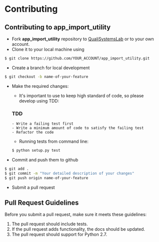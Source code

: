 # Contributing


## Contributing to app_import_utility

- Fork **app_import_utility** repository to [QualiSystemsLab](https://github.com/qualisystemslab) or to your own account.
- Clone it to your local machine using

```bash
$ git clone https://github.com/YOUR_ACCOUNT/app_import_utility.git
```

- Create a branch for local development
```bash
$ git checkout -b name-of-your-feature
```

- Make the required changes:
    - It's important to use to keep high standard of code, so please develop using TDD:
    ### TDD
      - Write a failing test first
      - Write a minimum amount of code to satisfy the failing test
      - Refactor the code

    - Running tests from command line:
    ```bash
    $ python setup.py test
    ```

- Commit and push them to github
```bash
$ git add .
$ git commit -m "Your detailed description of your changes"
$ git push origin name-of-your-feature
```
- Submit a pull request


## Pull Request Guidelines

Before you submit a pull request, make sure it meets these guidelines:

1. The pull request should include tests.
2. If the pull request adds functionality, the docs should be updated.
3. The pull request should support for Python 2.7.